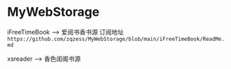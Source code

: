 # MyWebStorage
iFreeTimeBook   --> 爱阅书香书源
订阅地址``https://github.com/zqzess/MyWebStorage/blob/main/iFreeTimeBook/ReadMe.md``

xsreader        --> 香色闺阁书源
